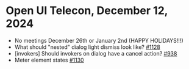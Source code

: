 Open UI Telecon, December 12, 2024
===================================
  * No meetings December 26th or January 2nd (HAPPY HOLIDAYS!!!)
  * What should "nested" dialog light dismiss look like? [#1128](https://github.com/openui/open-ui/issues/1128)
  * [invokers] Should invokers on dialog have a cancel action? [#938](https://github.com/openui/open-ui/issues/938)
  * Meter element states [#1130](https://github.com/openui/open-ui/issues/1130)
